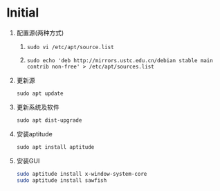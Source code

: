# Initial

1. 配置源(两种方式)

   1. `sudo vi /etc/apt/source.list`

   2. `sudo echo 'deb http://mirrors.ustc.edu.cn/debian stable main contrib non-free' > /etc/apt/sources.list`

2. 更新源

	`sudo apt update`

3. 更新系统及软件

	`sudo apt dist-upgrade`

4. 安装aptitude
   
	`sudo apt install aptitude`

5. 安装GUI
   
	```sh
	sudo aptitude install x-window-system-core
	sudo aptitude install sawfish
	```

